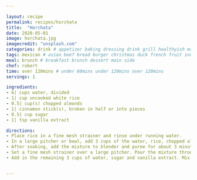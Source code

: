 ```yaml
---

layout: recipe
permalink: recipes/horchata 
title:  "Horchata"
date: 2020-05-01
image: horchata.jpg 
imagecredit: "unsplash.com" 
categories: drink # appetizer baking dressing drink grill healthyish marinade oven pickling quick raw salad sandwich sauce snack soup
tags: mexican # asian beef bread burger christmas duck french fruit indian italian mexican nuts pasta pork poultry rice seafood thanksgiving vegetarian
meal: brunch # breakfast brunch dessert main side
chef: robert 
time: over 120mins # under 60mins under 120mins over 120mins
servings: 1 

ingredients:
- 6| cups water, divided
- 1| cup uncooked white rice
- 0.5| cup(s) chopped almonds
- 1| cinnamon stick(s), broken in half or into pieces
- 0.5| cup sugar
- 1| tsp vanilla extract

directions:
- Place rice in a fine mesh strainer and rinse under running water.
- In a large pitcher or bowl, add 3 cups of the water, rice, chopped almonds and the cinnamon stick. Mix together, cover and let it soak in the fridge for at least 4 hours but preferably overnight. 
- After soaking, add the mixture to blender and puree for about 3 minutes, until completely smooth.
- Set a fine mesh strainer over a large pitcher. Pour the mixture through the strainer and remove as much of the liquid out as possible. Use a spoon or spatula to help move the liquid through. - Do this about 2 times, until the strained liquid is smooth and creamy.
- Add in the remaining 3 cups of water, sugar and vanilla extract. Mix together, taste and add more sugar if desired. Serve over ice and enjoy!


--- 
```

